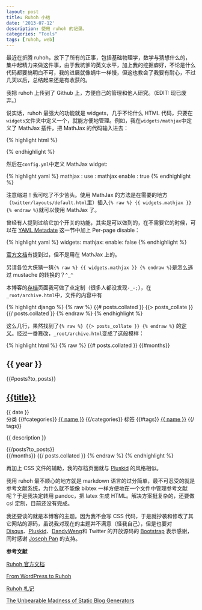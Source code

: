 ```yaml
---
layout: post
title: Ruhoh 小结
date: '2013-07-12'
description: 使用 ruhoh 的记录。
categories: "Tools"
tags: [ruhoh, web]
---
```


最近在折腾 ruhoh，放下了所有的正事，包括基础物理学，数学与猜想什么的，集中起精力来做这件事，由于我坑爹的英文水平，加上我的挖掘癖好，不论是什么代码都要搞明白不可，我的进展就像蜗牛一样慢，但这也教会了我要有耐心，不过几天以后，总结起来还是有收获的。

我把 ruhoh 上传到了 Github 上，方便自己的管理和他人研究。（EDIT: 现已废弃。）

说实话，ruhoh 最强大的功能就是 widgets，几乎不论什么 HTML 代码，只要在`widgets`文件夹中定义一个，就能方便地管理。例如，我在`widgets/mathjax`中定义了 MathJax 插件，把 MathJax 的代码输入进去：
<!--more-->

{% highlight html %}
<!-- MathJax -->
<script type="text/javascript" src="http://cdn.mathjax.org/mathjax/latest/MathJax.js?config=TeX-AMS-MML_HTMLorMML">                                                                                           
</script>
<!-- End MathJax -->
{% endhighlight %}

然后在`config.yml`中定义 MathJax widget:

{% highlight yaml %}
mathjax :
  use : mathjax
  enable : true
{% endhighlight %}

注意缩进！我可吃了不少苦头。使用 MathJax 的方法是在需要的地方（`twitter/layouts/default.html`里）插入`{% raw %}
{{ widgets.mathjax }}
{% endraw %}`就可以使用 MathJax 了。

曾经有人提到过给它加个开关的功能，其实是可以做到的，在不需要它的时候，可以在 [YAML Metadate](http://ruhoh.com/docs/2/pages/#toc_6) 这一节中加上 Per-page disable：

{% highlight yaml %}
widgets:
  mathjax:
    enable: false
{% endhighlight %}

[官方文档](http://ruhoh.com/docs/2/widgets/comments/)有提到过，但不是用在 MathJax 上的。

另请各位大侠猜一猜`{% raw %}
{{ widgets.mathjax }}
{% endraw %}`是怎么逃过 mustache 的转换的？`^_^`

本博客的[存档](/archive)页面我可做了点定制（很多人都没发现`-_-;`），在`_root/archive.html`中，文件的内容中有

{% highlight django %}
{% raw %}
{{# posts.collated }}
  {{> posts_collate }}
{{/ posts.collated }}
{% endraw %}
{% endhighlight %}

这么几行，果然找到了`{% raw %}
{{> posts_collate }}
{% endraw %}`
的[定义](https://github.com/ruhoh/ruhoh.rb/blob/master/system/partials/posts_collate.html)。经过一番篡改，`_root/archive.html`变成了这般模样：

{% highlight html %}
{% raw %}
{{# posts.collated }}
{{#months}}
  <div id="blog-archives">
    <h2>{{ year }}</h2>
    {{#posts?to_posts}} 
      <article>
        <h1><a href="{{ url }}">{{title}}</a></h1>
        <time>{{ date }}</time>
        <footer>
        <span class="categories">
          分类
          {{#categories}}
          <a href="{{url}}">{{ name }}</a>
          {{/categories}}
          标签
          {{#tags}}
          <a href="{{ url }}">{{ name }}</a>
            {{/ tags}}
        </span>
        <p>{{ description }}<p>
        </footer>
      </article>
      {{/posts?to_posts}}
</div>
{{/months}}
{{/ posts.collated }}
{% endraw %}
{% endhighlight %}

再加上 CSS 文件的辅助，我的存档页面就与 [Pluskid](http://freemind.pluskid.org/archive) 的风格相似。

我用 ruhoh 最不顺心的地方就是 markdown 语言的过分简单，最不可忍受的就是参考文献系统，为什么就不能像 bibtex 一样方便地在一个文件中管理参考文献呢？于是我决定转用 pandoc，把 latex 生成 HTML。解决方案挺复杂的，还要做 csl 定制，目前还没有完成。

我还要谈的就是本博客的主题。因为我不会写 CSS 代码，于是就抄袭和修改了其它网站的源码，虽说我对现在的主题并不满意（怪我自己），但是也要对 [Disqus](http://disqus.com)、[Pluskid](http://freemind.pluskid.org)、[DandyWeng](http://dandyweng.com)和 Twitter 的开放源码的 [Bootstrap](http://twitter.github.io/bootstrap) 表示感谢，同时感谢 [Joseph Pan](http://hahack.com) 的支持。

**参考文献**

[Ruhoh 官方文档](http://ruhoh.com/docs/2/)

[From WordPress to Ruhoh](http://hahack.com/tools/from-wordpress-to-ruhoh)

[Ruhoh 札记](http://dourok.info/2012/08/20/something-about-ruhoh/)

[The Unbearable Madness of Static Blog Generators](http://freemind.pluskid.org/technology/the-unbearable-madness-of-static-blog-generators/)
